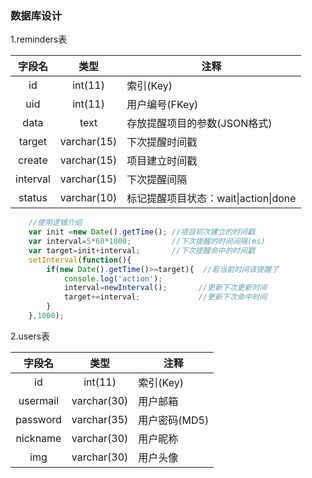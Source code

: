 ### 数据库设计
1.reminders表

字段名	|类型		|注释
:------:|:---------:|--------------------------------
id		|int(11)	|索引(Key)
uid		|int(11)	|用户编号(FKey)
data	|text		|存放提醒项目的参数(JSON格式)
target	|varchar(15)|下次提醒时间戳
create  |varchar(15)|项目建立时间戳
interval|varchar(15)|下次提醒间隔
status	|varchar(10)|标记提醒项目状态：wait\|action\|done

```javascript  
    //使用逻辑介绍
    var init =new Date().getTime(); //项目初次建立的时间戳
    var interval=5*60*1000;         //下次提醒的时间间隔(ms)
    var target=init+interval;       //下次提醒命中的时间戳
    setInterval(function(){
        if(new Date().getTime()>=target){  //若当前时间该提醒了
            console.log('action');
            interval=newInterval();       //更新下次更新时间
            target+=interval;		      //更新下次命中时间
        }
    },1000);
```

2.users表

字段名  |类型       |注释
:------:|:---------:|--------------------------------
id      |int(11)    |索引(Key)
usermail|varchar(30)|用户邮箱
password|varchar(35)|用户密码(MD5)
nickname|varchar(30)|用户昵称
img     |varchar(30)|用户头像